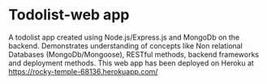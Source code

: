 # Todolist-web app
A todolist app created using Node.js/Express.js and MongoDb on the backend. Demonstrates understanding of concepts like Non relational Databases (MongoDb/Mongoose), RESTful methods, backend frameworks and deployment 
methods. This web app has been deployed on Heroku at https://rocky-temple-68136.herokuapp.com/

